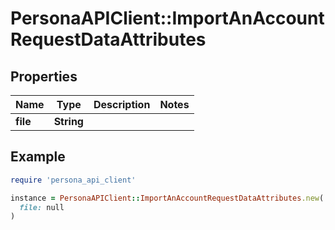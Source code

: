 # PersonaAPIClient::ImportAnAccountRequestDataAttributes

## Properties

| Name | Type | Description | Notes |
| ---- | ---- | ----------- | ----- |
| **file** | **String** |  |  |

## Example

```ruby
require 'persona_api_client'

instance = PersonaAPIClient::ImportAnAccountRequestDataAttributes.new(
  file: null
)
```

